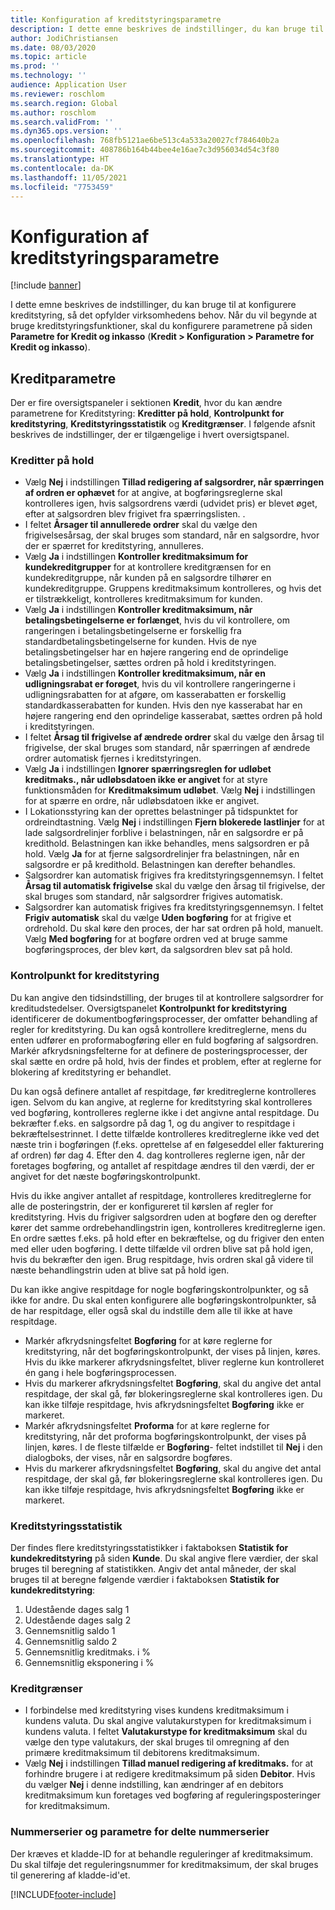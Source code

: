 ```yaml
---
title: Konfiguration af kreditstyringsparametre
description: I dette emne beskrives de indstillinger, du kan bruge til at konfigurere kreditstyring, så det opfylder virksomhedens behov.
author: JodiChristiansen
ms.date: 08/03/2020
ms.topic: article
ms.prod: ''
ms.technology: ''
audience: Application User
ms.reviewer: roschlom
ms.search.region: Global
ms.author: roschlom
ms.search.validFrom: ''
ms.dyn365.ops.version: ''
ms.openlocfilehash: 768fb5121ae6be513c4a533a20027cf784640b2a
ms.sourcegitcommit: 408786b164b44bee4e16ae7c3d956034d54c3f80
ms.translationtype: HT
ms.contentlocale: da-DK
ms.lasthandoff: 11/05/2021
ms.locfileid: "7753459"
---
```

# <a name="credit-management-parameters-setup"></a>Konfiguration af kreditstyringsparametre

[!include [banner](../includes/banner.md)]

I dette emne beskrives de indstillinger, du kan bruge til at konfigurere kreditstyring, så det opfylder virksomhedens behov. Når du vil begynde at bruge kreditstyringsfunktioner, skal du konfigurere parametrene på siden **Parametre for Kredit og inkasso** (**Kredit \> Konfiguration \> Parametre for Kredit og inkasso**).

## <a name="credit-parameters"></a>Kreditparametre

Der er fire oversigtspaneler i sektionen **Kredit**, hvor du kan ændre parametrene for Kreditstyring: **Kreditter på hold**, **Kontrolpunkt for kreditstyring**, **Kreditstyringsstatistik** og **Kreditgrænser**. I følgende afsnit beskrives de indstillinger, der er tilgængelige i hvert oversigtspanel.

### <a name="credit-holds"></a>Kreditter på hold

- Vælg **Nej** i indstillingen **Tillad redigering af salgsordrer, når spærringen af ordren er ophævet** for at angive, at bogføringsreglerne skal kontrolleres igen, hvis salgsordrens værdi (udvidet pris) er blevet øget, efter at salgsordren blev frigivet fra spærringslisten. .
- I feltet **Årsager til annullerede ordrer** skal du vælge den frigivelsesårsag, der skal bruges som standard, når en salgsordre, hvor der er spærret for kreditstyring, annulleres.
- Vælg **Ja** i indstillingen **Kontroller kreditmaksimum for kundekreditgrupper** for at kontrollere kreditgrænsen for en kundekreditgruppe, når kunden på en salgsordre tilhører en kundekreditgruppe. Gruppens kreditmaksimum kontrolleres, og hvis det er tilstrækkeligt, kontrolleres kreditmaksimum for kunden.
- Vælg **Ja** i indstillingen **Kontroller kreditmaksimum, når betalingsbetingelserne er forlænget**, hvis du vil kontrollere, om rangeringen i betalingsbetingelserne er forskellig fra standardbetalingsbetingelserne for kunden. Hvis de nye betalingsbetingelser har en højere rangering end de oprindelige betalingsbetingelser, sættes ordren på hold i kreditstyringen.
- Vælg **Ja** i indstillingen **Kontroller kreditmaksimum, når en udligningsrabat er forøget**, hvis du vil kontrollere rangeringerne i udligningsrabatten for at afgøre, om kasserabatten er forskellig standardkasserabatten for kunden. Hvis den nye kasserabat har en højere rangering end den oprindelige kasserabat, sættes ordren på hold i kreditstyringen.
- I feltet **Årsag til frigivelse af ændrede ordrer** skal du vælge den årsag til frigivelse, der skal bruges som standard, når spærringen af ændrede ordrer automatisk fjernes i kreditstyringen.
- Vælg **Ja** i indstillingen **Ignorer spærringsreglen for udløbet kreditmaks., når udløbsdatoen ikke er angivet** for at styre funktionsmåden for **Kreditmaksimum udløbet**. Vælg **Nej** i indstillingen for at spærre en ordre, når udløbsdatoen ikke er angivet.
- I Lokationsstyring kan der oprettes belastninger på tidspunktet for ordreindtastning. Vælg **Nej** i indstillingen **Fjern blokerede lastlinjer** for at lade salgsordrelinjer forblive i belastningen, når en salgsordre er på kredithold. Belastningen kan ikke behandles, mens salgsordren er på hold. Vælg **Ja** for at fjerne salgsordrelinjer fra belastningen, når en salgsordre er på kredithold. Belastningen kan derefter behandles.
- Salgsordrer kan automatisk frigives fra kreditstyringsgennemsyn. I feltet **Årsag til automatisk frigivelse** skal du vælge den årsag til frigivelse, der skal bruges som standard, når salgsordrer frigives automatisk.
- Salgsordrer kan automatisk frigives fra kreditstyringsgennemsyn. I feltet **Frigiv automatisk** skal du vælge **Uden bogføring** for at frigive et ordrehold. Du skal køre den proces, der har sat ordren på hold, manuelt. Vælg **Med bogføring** for at bogføre ordren ved at bruge samme bogføringsproces, der blev kørt, da salgsordren blev sat på hold.

### <a name="credit-management-checkpoint"></a>Kontrolpunkt for kreditstyring

Du kan angive den tidsindstilling, der bruges til at kontrollere salgsordrer for kreditudstedelser. Oversigtspanelet **Kontrolpunkt for kreditstyring** identificerer de dokumentbogføringsprocesser, der omfatter behandling af regler for kreditstyring. Du kan også kontrollere kreditreglerne, mens du enten udfører en proformabogføring eller en fuld bogføring af salgsordren. Markér afkrydsningsfelterne for at definere de posteringsprocesser, der skal sætte en ordre på hold, hvis der findes et problem, efter at reglerne for blokering af kreditstyring er behandlet.

Du kan også definere antallet af respitdage, før kreditreglerne kontrolleres igen. Selvom du kan angive, at reglerne for kreditstyring skal kontrolleres ved bogføring, kontrolleres reglerne ikke i det angivne antal respitdage. Du bekræfter f.eks. en salgsordre på dag 1, og du angiver to respitdage i bekræftelsestrinnet. I dette tilfælde kontrolleres kreditreglerne ikke ved det næste trin i bogføringen (f.eks. oprettelse af en følgeseddel eller fakturering af ordren) før dag 4. Efter den 4. dag kontrolleres reglerne igen, når der foretages bogføring, og antallet af respitdage ændres til den værdi, der er angivet for det næste bogføringskontrolpunkt.

Hvis du ikke angiver antallet af respitdage, kontrolleres kreditreglerne for alle de posteringstrin, der er konfigureret til kørslen af regler for kreditstyring. Hvis du frigiver salgsordren uden at bogføre den og derefter kører det samme ordrebehandlingstrin igen, kontrolleres kreditreglerne igen. En ordre sættes f.eks. på hold efter en bekræftelse, og du frigiver den enten med eller uden bogføring. I dette tilfælde vil ordren blive sat på hold igen, hvis du bekræfter den igen. Brug respitdage, hvis ordren skal gå videre til næste behandlingstrin uden at blive sat på hold igen.

Du kan ikke angive respitdage for nogle bogføringskontrolpunkter, og så ikke for andre. Du skal enten konfigurere alle bogføringskontrolpunkter, så de har respitdage, eller også skal du indstille dem alle til ikke at have respitdage.

- Markér afkrydsningsfeltet **Bogføring** for at køre reglerne for kreditstyring, når det bogføringskontrolpunkt, der vises på linjen, køres. Hvis du ikke markerer afkrydsningsfeltet, bliver reglerne kun kontrolleret én gang i hele bogføringsprocessen.
- Hvis du markerer afkrydsningsfeltet **Bogføring**, skal du angive det antal respitdage, der skal gå, før blokeringsreglerne skal kontrolleres igen. Du kan ikke tilføje respitdage, hvis afkrydsningsfeltet **Bogføring** ikke er markeret.
- Markér afkrydsningsfeltet **Proforma** for at køre reglerne for kreditstyring, når det proforma bogføringskontrolpunkt, der vises på linjen, køres. I de fleste tilfælde er **Bogføring**- feltet indstillet til **Nej** i den dialogboks, der vises, når en salgsordre bogføres.
- Hvis du markerer afkrydsningsfeltet **Bogføring**, skal du angive det antal respitdage, der skal gå, før blokeringsreglerne skal kontrolleres igen. Du kan ikke tilføje respitdage, hvis afkrydsningsfeltet **Bogføring** ikke er markeret.

### <a name="credit-management-statistics"></a>Kreditstyringsstatistik

Der findes flere kreditstyringsstatistikker i faktaboksen **Statistik for kundekreditstyring** på siden **Kunde**. Du skal angive flere værdier, der skal bruges til beregning af statistikken. Angiv det antal måneder, der skal bruges til at beregne følgende værdier i faktaboksen **Statistik for kundekreditstyring**:

1. Udestående dages salg 1
2. Udestående dages salg 2
3. Gennemsnitlig saldo 1
4. Gennemsnitlig saldo 2
5. Gennemsnitlig kreditmaks. i %
6. Gennemsnitlig eksponering i %

### <a name="credit-limits"></a>Kreditgrænser

- I forbindelse med kreditstyring vises kundens kreditmaksimum i kundens valuta. Du skal angive valutakurstypen for kreditmaksimum i kundens valuta. I feltet **Valutakurstype for kreditmaksimum** skal du vælge den type valutakurs, der skal bruges til omregning af den primære kreditmaksimum til debitorens kreditmaksimum.
- Vælg **Nej** i indstillingen **Tillad manuel redigering af kreditmaks.** for at forhindre brugere i at redigere kreditmaksimum på siden **Debitor**. Hvis du vælger **Nej** i denne indstilling, kan ændringer af en debitors kreditmaksimum kun foretages ved bogføring af reguleringsposteringer for kreditmaksimum.

### <a name="number-sequences-and-shared-number-sequence-parameters"></a>Nummerserier og parametre for delte nummerserier

Der kræves et kladde-ID for at behandle reguleringer af kreditmaksimum. Du skal tilføje det reguleringsnummer for kreditmaksimum, der skal bruges til generering af kladde-id'et.


[!INCLUDE[footer-include](../../includes/footer-banner.md)]
